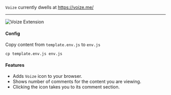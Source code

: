 `Voize` currently dwells at https://voize.me/
- - -

![Voize Extension](https://i.imgur.com/rIp70xK.png) 

#### Config

Copy content from `template.env.js` to `env.js`

`cp template.env.js env.js`

#### Features 

 - Adds `Voize` icon to your browser.  
 - Shows number of comments for the content you are viewing.  
 - Clicking the icon takes you to its comment section.
